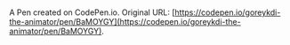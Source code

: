# 

A Pen created on CodePen.io. Original URL: [https://codepen.io/goreykdi-the-animator/pen/BaMOYGY](https://codepen.io/goreykdi-the-animator/pen/BaMOYGY).

